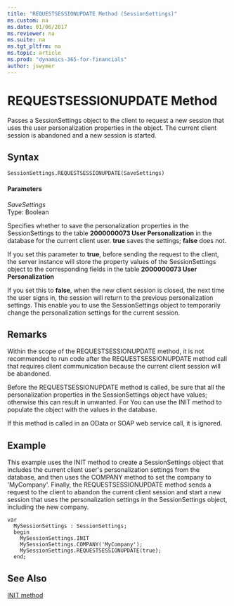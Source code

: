 ```yaml
---
title: "REQUESTSESSIONUPDATE Method (SessionSettings)"
ms.custom: na
ms.date: 01/06/2017
ms.reviewer: na
ms.suite: na
ms.tgt_pltfrm: na
ms.topic: article
ms.prod: "dynamics-365-for-financials"
author: jswymer
---
```

# REQUESTSESSIONUPDATE Method
Passes a SessionSettings object to the client to request a new session that uses the user personalization properties in the object. The current client session is abandoned and a new session is started.  

## Syntax  

```  
SessionSettings.REQUESTSESSIONUPDATE(SaveSettings)  
```  

#### Parameters  
 *SaveSettings*  
 Type: Boolean  

Specifies whether to save the personalization properties in the SessionSettings to the table **2000000073 User Personalization** in the database for the current client user. **true** saves the settings; **false** does not.

If you set this parameter to **true**, before sending the request to the client, the server instance will store the property values of the SessionSettings object to the corresponding fields in the table **2000000073 User Personalization**

If you set this to **false**, when the new client session is closed, the next time the user signs in, the session will return to the previous personalization settings. This enable you to use the SessionSettings object to temporarily change the personalization settings for the current session.

## Remarks  
Within the scope of the REQUESTSESSIONUPDATE method, it is not recommended to run code after the REQUESTSESSIONUPDATE method call that requires client communication  because the current client session will be abandoned.

Before the REQUESTSESSIONUPDATE method is called, be sure that all the personalization properties in the SessionSettings object have values; otherwise this can result in unwanted. For You can use the INIT method to populate the object with the values in the database.

If this method is called in an OData or SOAP web service call, it is ignored.

## Example  
This example uses the INIT method to create a SessionSettings object that includes the current client user's personalization settings from the database, and then uses the COMPANY method to set the company to 'MyCompany'. Finally, the REQUESTSESSIONUPDATE method sends a request to the client to abandon the current client session and start a new session that uses the personalization settings in the SessionSettings object, including the new company.

```
var
  MySessionSettings : SessionSettings;
  begin
    MySessionSettings.INIT
    MySessionSettings.COMPANY('MyCompany');
    MySessionSettings.REQUESTSESSIONUPDATE(true);
  end;  
```  


## See Also  
[INIT method](devenv-init-method.md)  
